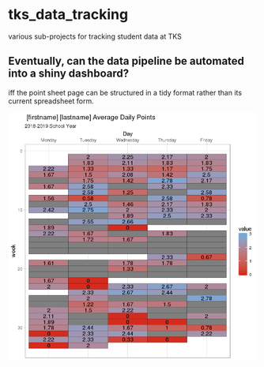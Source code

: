 # tks_data_tracking
various sub-projects for tracking student data at TKS

## Eventually, can the data pipeline be automated into a shiny dashboard? 
iff the point sheet page can be structured in a tidy format rather than its current spreadsheet form. 

![example heatmap](https://github.com/McCartneyAC/tks_data_tracking/blob/master/heatmap.png?raw=true)
